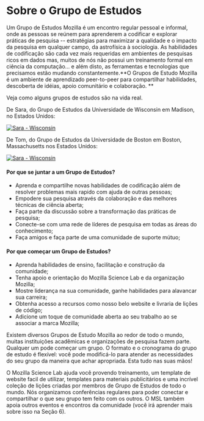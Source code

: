 # Sobre o Grupo de Estudos

Um Grupo de Estudos Mozilla é um encontro regular pessoal e informal, onde as pessoas se reúnem para aprenderem a codificar e explorar práticas de pesquisa -- estratégias para maximizar a qualidade e o impacto da pesquisa em qualquer campo, da astrofísica à sociologia. As habilidades de codificação são cada vez mais requeridas em ambientes de pesquisas ricos em dados mas, muitos de nós não possui um treinamento formal em ciência da computação... e além disto, as ferramentas e tecnologias que precisamos estão mudando constantemente.**O Grupos de Estudo Mozilla é um ambiente de aprendizado peer-to-peer para compartilhar habilidades, descoberta de idéias, apoio comunitário e colaboração. **

Veja como alguns grupos de estudos são na vida real. 

De Sara, do Grupo de Estudos da Universidade de Wisconsin em Madison, no Estados Unidos: 

[![Sara - Wisconsin](http://img.youtube.com/vi/PgIHe5qo5Xg"/0.jpg)](http://www.youtube.com/watch?v=PgIHe5qo5Xg")

De Tom, do Grupo de Estudos da Universidade de Boston em Boston, Massachusetts nos Estados Unidos: 

[![Sara - Wisconsin](http://img.youtube.com/vi/NwCdIIlhlIE"/0.jpg)](http://www.youtube.com/watch?v=NwCdIIlhlIE")

#### Por que se juntar a um Grupo de Estudos? 

* Aprenda e compartilhe novas habilidades de codificação além de resolver problemas mais rapido com ajuda de outras pessoas; 
* Empodere sua pesquisa através da colaboração e das melhores técnicas de ciência aberta;
* Faça parte da discussão sobre a transformação das práticas de pesquisa; 
* Conecte-se com uma rede de líderes de pesquisa em todas as áreas do conhecimento; 
* Faça amigos e faça parte de uma comunidade de suporte mútuo; 

#### Por que começar um Grupo de Estudos? 

* Aprenda habilidades de ensino, facilitação e construção da comunidade; 
* Tenha apoio e orientação do Mozilla Science Lab e da organização Mozilla; 
* Mostre liderança na sua comunidade, ganhe habilidades para alavancar sua carreira; 
* Obtenha acesso a recursos como nosso belo website e livraria de lições de código; 
* Adicione um toque de comunidade aberta ao seu trabalho ao se associar a marca Mozilla; 

Existem diversos Grupos de Estudo Mozilla ao redor de todo o mundo, muitas instituições acadêmicas e organizações de pesquisa fazem parte. Qualquer um pode começar um grupo. O formato e o cronograma do grupo de estudo é flexível: você pode modificá-lo para atender as necessidades do seu grupo da maneira que achar apropriada. Esta tudo nas suas mãos! 

O Mozilla Science Lab ajuda você provendo treinamento, um template de website facil de utilizar, templates para materiais publicitários e uma incrível coleção de lições criadas por membros de Grupo de Estudos de todo o mundo. Nós organizamos conferências regulares para poder conectar e compartilhar o que seu grupo tem feito com os outros. O MSL também apoia outros eventos e encontros da comunidade (você irá aprender mais sobre isso na Seção 6).

